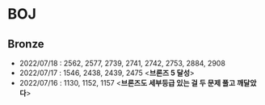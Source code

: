 # BOJ

## Bronze
- 2022/07/18 : 2562, 2577, 2739, 2741, 2742, 2753, 2884, 2908 
- 2022/07/17 : 1546, 2438, 2439, 2475 <**브론즈 5 달성**>
- 2022/07/16 : 1130, 1152, 1157  <**브론즈도 세부등급 있는 걸 두 문제 풀고 깨달았다**>

